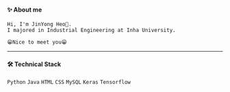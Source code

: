 #### ✨ About me

```
Hi, I'm JinYong Heo👋. 
I majored in Industrial Engineering at Inha University.

😁Nice to meet you😁
```

------------------------------------------------------------------------------------------------------------

#### 🛠 Technical Stack

`Python` `Java` `HTML` `CSS`  `MySQL`  `Keras` `Tensorflow`











